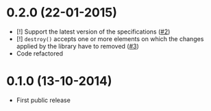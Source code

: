 # 0.2.0 (22-01-2015) #

* [!] Support the latest version of the specifications ([#2][])
* [!] `destroy()` accepts one or more elements on which the changes applied by the library have to removed ([#3])
* Code refactored

[#2]: https://github.com/AurelioDeRosa/Saveba.js/issues/2
[#3]: https://github.com/AurelioDeRosa/Saveba.js/issues/3

# 0.1.0 (13-10-2014) #

* First public release